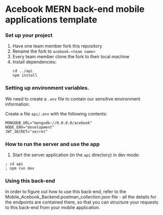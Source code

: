 # Acebook MERN back-end mobile applications template

### Set up your project

1. Have one team member fork this repository
2. Rename the fork to `acebook-<team name>`
3. Every team member clone the fork to their local machine
4. Install dependencies:
   ```
   cd ../api
   npm install
   ```
### Setting up environment variables.

We need to create a `.env` file to contain our sensitive environment information. 

Create a file `api/.env` with the following contents:

```
MONGODB_URL="mongodb://0.0.0.0/acebook"
NODE_ENV="development"
JWT_SECRET="secret"
```

### How to run the server and use the app

1. Start the server application (in the `api` directory) in dev mode:

```
; cd api
; npm run dev
```

### Using this back-end

In order to figure out how to use this back-end, refer to the Mobile_Acebook_Backend.postman_collection.json file - all the details for the endpoints are contained there, so that you can structure your requests to this back-end from your mobile application. 

